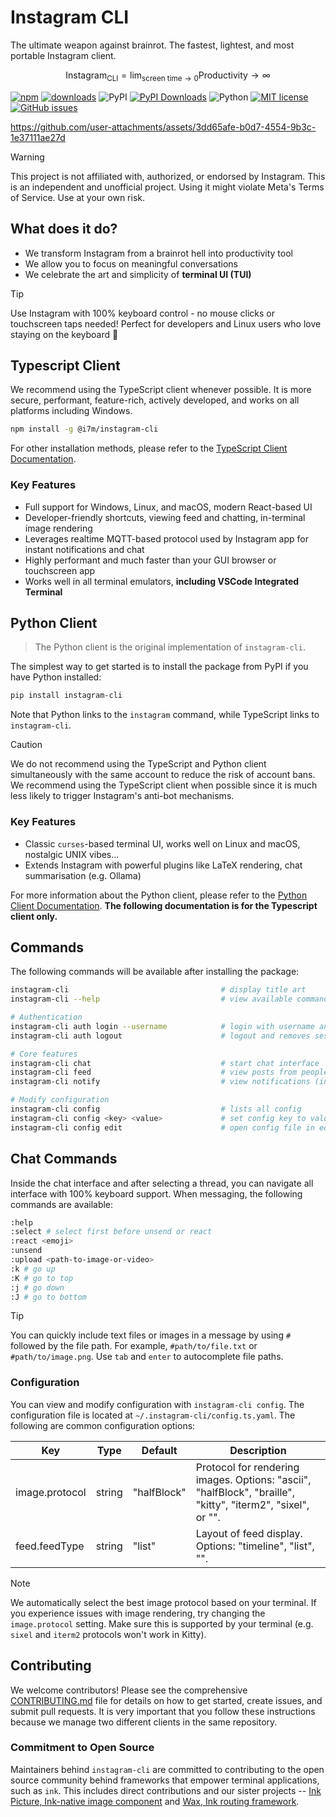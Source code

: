 # Instagram CLI

The ultimate weapon against brainrot. The fastest, lightest, and most portable Instagram client.

$$
\text{Instagram}_{\text{CLI}} = \lim_{\text{screen time} \to 0} \text{Productivity} \to \infty
$$

[![npm](https://img.shields.io/npm/v/@i7m/instagram-cli?style=flat-square)](https://www.npmjs.com/package/@i7m/instagram-cli)
[![downloads](https://img.shields.io/npm/dm/@i7m/instagram-cli?style=flat-square)](https://www.npmjs.com/package/@i7m/instagram-cli)
![PyPI](https://img.shields.io/pypi/v/instagram-cli)
[![PyPI Downloads](https://static.pepy.tech/badge/instagram-cli)](https://pepy.tech/projects/instagram-cli)
![Python](https://img.shields.io/pypi/pyversions/instagram-cli)
[![MIT license](https://img.shields.io/github/license/supreme-gg-gg/instagram-cli.svg)](https://github.com/supreme-gg-gg/instagram-cli/blob/main/LICENSE)
[![GitHub issues](https://img.shields.io/github/issues/supreme-gg-gg/instagram-cli.svg)](https://github.com/supreme-gg-gg/instagram-cli/issues)

https://github.com/user-attachments/assets/3dd65afe-b0d7-4554-9b3c-1e37111ae27d

> [!WARNING]
> This project is not affiliated with, authorized, or endorsed by Instagram. This is an independent and unofficial project. Using it might violate Meta's Terms of Service. Use at your own risk.

## What does it do?

- We transform Instagram from a brainrot hell into productivity tool
- We allow you to focus on meaningful conversations
- We celebrate the art and simplicity of **terminal UI (TUI)**

> [!TIP]
> Use Instagram with 100% keyboard control - no mouse clicks or touchscreen taps needed! Perfect for developers and Linux users who love staying on the keyboard 🤣

## Typescript Client

We recommend using the TypeScript client whenever possible. It is more secure, performant, feature-rich, actively developed, and works on all platforms including Windows.

```bash
npm install -g @i7m/instagram-cli
```

For other installation methods, please refer to the [TypeScript Client Documentation](./instagram-ts/DEVELOPMENT.md).

### Key Features

- Full support for Windows, Linux, and macOS, modern React-based UI
- Developer-friendly shortcuts, viewing feed and chatting, in-terminal image rendering
- Leverages realtime MQTT-based protocol used by Instagram app for instant notifications and chat
- Highly performant and much faster than your GUI browser or touchscreen app
- Works well in all terminal emulators, **including VSCode Integrated Terminal**

## Python Client

> The Python client is the original implementation of `instagram-cli`.

The simplest way to get started is to install the package from PyPI if you have Python installed:

```bash
pip install instagram-cli
```

Note that Python links to the `instagram` command, while TypeScript links to `instagram-cli`.

> [!CAUTION]
> We do not recommend using the TypeScript and Python client simultaneously with the same account to reduce the risk of account bans. We recommend using the TypeScript client when possible since it is much less likely to trigger Instagram's anti-bot mechanisms.

### Key Features

- Classic `curses`-based terminal UI, works well on Linux and macOS, nostalgic UNIX vibes...
- Extends Instagram with powerful plugins like LaTeX rendering, chat summarisation (e.g. Ollama)

For more information about the Python client, please refer to the [Python Client Documentation](./instagram/README.md). **The following documentation is for the Typescript client only.**

## Commands

The following commands will be available after installing the package:

```bash
instagram-cli                                  # display title art
instagram-cli --help                           # view available commands

# Authentication
instagram-cli auth login --username            # login with username and password
instagram-cli auth logout                      # logout and removes session

# Core features
instagram-cli chat                             # start chat interface
instagram-cli feed                             # view posts from people you follow
instagram-cli notify                           # view notifications (inbox, followers, mentions)

# Modify configuration
instagram-cli config                           # lists all config
instagram-cli config <key> <value>             # set config key to value
instagram-cli config edit                      # open config file in editor
```

## Chat Commands

Inside the chat interface and after selecting a thread, you can navigate all interface with 100% keyboard support. When messaging, the following commands are available:

```bash
:help
:select # select first before unsend or react
:react <emoji>
:unsend
:upload <path-to-image-or-video>
:k # go up
:K # go to top
:j # go down
:J # go to bottom
```

> [!TIP]
> You can quickly include text files or images in a message by using `#` followed by the file path. For example, `#path/to/file.txt` or `#path/to/image.png`.
> Use `tab` and `enter` to autocomplete file paths.

### Configuration

You can view and modify configuration with `instagram-cli config`. The configuration file is located at `~/.instagram-cli/config.ts.yaml`. The following are common configuration options:

| Key            | Type   | Default     | Description                                                                                                 |
| -------------- | ------ | ----------- | ----------------------------------------------------------------------------------------------------------- |
| image.protocol | string | "halfBlock" | Protocol for rendering images. Options: "ascii", "halfBlock", "braille", "kitty", "iterm2", "sixel", or "". |
| feed.feedType  | string | "list"      | Layout of feed display. Options: "timeline", "list", "".                                                    |

> [!NOTE]
> We automatically select the best image protocol based on your terminal. If you experience issues with image rendering, try changing the `image.protocol` setting. Make sure this is supported by your terminal (e.g. `sixel` and `iterm2` protocols won't work in Kitty).

## Contributing

We welcome contributors! Please see the comprehensive [CONTRIBUTING.md](CONTRIBUTING.md) file for details on how to get started, create issues, and submit pull requests. It is very important that you follow these instructions because we manage two different clients in the same repository.

### Commitment to Open Source

Maintainers behind `instagram-cli` are committed to contributing to the open source community behind frameworks that empower terminal applications, such as `ink`. This includes direct contributions and our sister projects -- [Ink Picture, Ink-native image component](https://github.com/endernoke/ink-picture) and [Wax, Ink routing framework](https://github.com/endernoke/wax).

